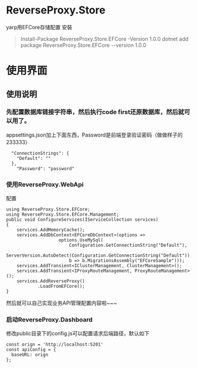 # ReverseProxy.Store
yarp用EFCore存储配置
安裝
> Install-Package ReverseProxy.Store.EFCore -Version 1.0.0
> dotnet add package ReverseProxy.Store.EFCore --version 1.0.0

# 使用界面
## 使用说明
### 先配置数据库链接字符串，然后执行code first还原数据库，然后就可以用了。
appsettings.json加上下面东西，Password是前端登录验证密码（做做样子的233333）
```
  "ConnectionStrings": {
    "Default": ""
  },
    "Password": "password"
```
### 使用ReverseProxy.WebApi
配置
```
using ReverseProxy.Store.EFCore;
using ReverseProxy.Store.EFCore.Management;
public void ConfigureServices(IServiceCollection services)
{
    services.AddMemoryCache();
    services.AddDbContext<EFCoreDbContext>(options =>
                    options.UseMySql(
                        Configuration.GetConnectionString("Default"),
                        ServerVersion.AutoDetect(Configuration.GetConnectionString("Default")),
                        b => b.MigrationsAssembly("EFCoreSample")));
    services.AddTransient<IClusterManagement, ClusterManagement>();
    services.AddTransient<IProxyRouteManagement, ProxyRouteManagement>();
    services.AddReverseProxy()
            .LoadFromEFCore();
}
```
然后就可以自己实现业务API管理配置内容啦~~~

### 启动ReverseProxy.Dashboard
修改public目录下的config.js可以配置请求后端路径，默认如下
```
const orign = 'http://localhost:5201'
const apiConfig = {
  baseURL: orign
};
```